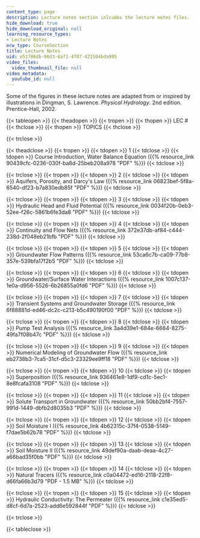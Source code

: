 ```yaml
---
content_type: page
description: Lecture notes section inlcudes the lecture notes files.
hide_download: true
hide_download_original: null
learning_resource_types:
- Lecture Notes
ocw_type: CourseSection
title: Lecture Notes
uid: e51706db-66d3-6af1-4707-421504bda995
video_files:
  video_thumbnail_file: null
video_metadata:
  youtube_id: null
---
```


Some of the figures in these lecture notes are adapted from or inspired by illustrations in Dingman, S. Lawrence. _Physical Hydrology_. 2nd edition. Prentice-Hall, 2002.

{{< tableopen >}}
{{< theadopen >}}
{{< tropen >}}
{{< thopen >}}
LEC #
{{< thclose >}}
{{< thopen >}}
TOPICS
{{< thclose >}}

{{< trclose >}}

{{< theadclose >}}
{{< tropen >}}
{{< tdopen >}}
1
{{< tdclose >}}
{{< tdopen >}}
Course Introduction, Water Balance Equation ({{% resource_link 90439cfc-0236-030f-ba8d-25beb208a978 "PDF" %}})
{{< tdclose >}}

{{< trclose >}}
{{< tropen >}}
{{< tdopen >}}
2
{{< tdclose >}}
{{< tdopen >}}
Aquifers, Porosity, and Darcy's Law ({{% resource_link 06823bef-5f8a-6540-df23-b7a830edb85f "PDF" %}})
{{< tdclose >}}

{{< trclose >}}
{{< tropen >}}
{{< tdopen >}}
3
{{< tdclose >}}
{{< tdopen >}}
Hydraulic Head and Fluid Potential ({{% resource_link 0034f20b-0eb3-52ee-f26c-5861b6fe3da8 "PDF" %}})
{{< tdclose >}}

{{< trclose >}}
{{< tropen >}}
{{< tdopen >}}
4
{{< tdclose >}}
{{< tdopen >}}
Continuity and Flow Nets ({{% resource_link 372e37db-af84-c444-238d-2f048eb21bfb "PDF" %}})
{{< tdclose >}}

{{< trclose >}}
{{< tropen >}}
{{< tdopen >}}
5
{{< tdclose >}}
{{< tdopen >}}
Groundwater Flow Patterns ({{% resource_link 53ca6c7b-ca09-77b8-357e-539bfa17f2b5 "PDF" %}})
{{< tdclose >}}

{{< trclose >}}
{{< tropen >}}
{{< tdopen >}}
6
{{< tdclose >}}
{{< tdopen >}}
Groundwater/Surface Water Interactions ({{% resource_link 1007c137-1e0a-d956-5526-6b26855a0fd6 "PDF" %}})
{{< tdclose >}}

{{< trclose >}}
{{< tropen >}}
{{< tdopen >}}
7
{{< tdclose >}}
{{< tdopen >}}
Transient Systems and Groundwater Storage ({{% resource_link 6f88881d-ed46-dc2c-c213-b5c490190f00 "PDF" %}})
{{< tdclose >}}

{{< trclose >}}
{{< tropen >}}
{{< tdopen >}}
8
{{< tdclose >}}
{{< tdopen >}}
Pump Test Analysis ({{% resource_link 3a4d39e1-684e-6664-8275-49fa7f08b47c "PDF" %}})
{{< tdclose >}}

{{< trclose >}}
{{< tropen >}}
{{< tdopen >}}
9
{{< tdclose >}}
{{< tdopen >}}
Numerical Modeling of Groundwater Flow ({{% resource_link eb2738b3-7ca5-31cf-d5c3-23329ee9ff18 "PDF" %}})
{{< tdclose >}}

{{< trclose >}}
{{< tropen >}}
{{< tdopen >}}
10
{{< tdclose >}}
{{< tdopen >}}
Superposition ({{% resource_link 936461e8-1df9-cd1c-5ec1-8e8fcafa3108 "PDF" %}})
{{< tdclose >}}

{{< trclose >}}
{{< tropen >}}
{{< tdopen >}}
11
{{< tdclose >}}
{{< tdopen >}}
Solute Transport in Groundwater ({{% resource_link 50bb2bf4-7557-991d-1449-dbfb2d8035b3 "PDF" %}})
{{< tdclose >}}

{{< trclose >}}
{{< tropen >}}
{{< tdopen >}}
12
{{< tdclose >}}
{{< tdopen >}}
Soil Moisture I ({{% resource_link 4b62315c-37f4-0538-5149-f7dae5b62b78 "PDF" %}})
{{< tdclose >}}

{{< trclose >}}
{{< tropen >}}
{{< tdopen >}}
13
{{< tdclose >}}
{{< tdopen >}}
Soil Moisture II ({{% resource_link 49def90a-daab-deaa-4c27-a66bad35f0bb "PDF" %}})
{{< tdclose >}}

{{< trclose >}}
{{< tropen >}}
{{< tdopen >}}
14
{{< tdclose >}}
{{< tdopen >}}
Natural Tracers ({{% resource_link c0a04472-ed16-2118-22f8-d66fa66b3d79 "PDF - 1.5 MB" %}})
{{< tdclose >}}

{{< trclose >}}
{{< tropen >}}
{{< tdopen >}}
15
{{< tdclose >}}
{{< tdopen >}}
Hydraulic Conductivity: The Permeater ({{% resource_link c1e35ed5-d8cf-6d7a-2523-add6e592844f "PDF" %}})
{{< tdclose >}}

{{< trclose >}}

{{< tableclose >}}